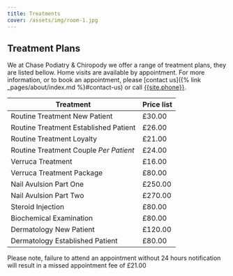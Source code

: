 ```yaml
---
title: Treatments
cover: /assets/img/room-1.jpg
---
```


## Treatment Plans

We at Chase Podiatry & Chiropody we offer a range of treatment plans, they are listed bellow. Home visits are available by appointment. For more information, or to book an appointment, please [contact us]({% link _pages/about/index.md %}#contact-us) or call [{{site.phone}}](tel:{{site.phone|stripwhitespace}}).

Treatment	                            | Price list
----------------------------------------|-----------
Routine Treatment New Patient           | £30.00
Routine Treatment Established Patient	| £26.00
Routine Treatment Loyalty	            | £21.00
Routine Treatment Couple *Per Patient*	| £24.00
Verruca Treatment	                    | £16.00
Verruca Treatment Package	            | £80.00
Nail Avulsion Part One	                | £250.00
Nail Avulsion Part Two	                | £270.00
Steroid Injection	                    | £80.00
Biochemical Examination                 | £80.00
Dermatology New Patient                 | £120.00
Dermatology Established Patient         | £80.00

Please note, failure to attend an appointment without 24 hours notification will result in a missed appointment fee of £21.00
